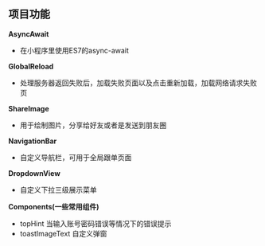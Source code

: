 
## 项目功能

**AsyncAwait**

* 在小程序里使用ES7的async-await

**GlobalReload**

* 处理服务器返回失败后，加载失败页面以及点击重新加载，加载网络请求失败页

**ShareImage**

* 用于绘制图片，分享给好友或者是发送到朋友圈

**NavigationBar**

* 自定义导航栏，可用于全局跟单页面

**DropdownView**

* 自定义下拉三级展示菜单
 
**Components(一些常用组件)**

* topHint 当输入账号密码错误等情况下的错误提示
* toastImageText 自定义弹窗